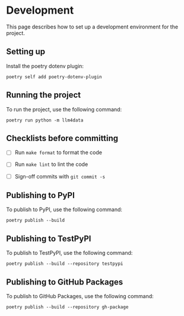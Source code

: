 # Development

This page describes how to set up a development environment for the project.


## Setting up

Install the poetry dotenv plugin:

```
poetry self add poetry-dotenv-plugin
```


## Running the project

To run the project, use the following command:

```
poetry run python -m llm4data
```

## Checklists before committing

- [ ] Run `make format` to format the code
- [ ] Run `make lint` to lint the code
- [ ] Sign-off commits with `git commit -s`


## Publishing to PyPI

To publish to PyPI, use the following command:

```
poetry publish --build
```

## Publishing to TestPyPI

To publish to TestPyPI, use the following command:

```
poetry publish --build --repository testpypi
```

## Publishing to GitHub Packages

To publish to GitHub Packages, use the following command:

```
poetry publish --build --repository gh-package
```
